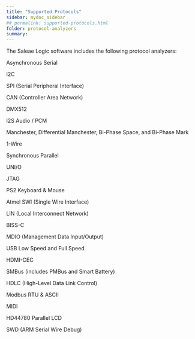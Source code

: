 ```yaml
---
title: "Supported Protocols"
sidebar: mydoc_sidebar
## permalink: supported-protocols.html
folder: protocol-analyzers
summary:
---
```


The Saleae Logic software includes the following protocol analyzers:

Asynchronous Serial

I2C 

SPI (Serial Peripheral Interface)

CAN (Controller Area Network)

DMX512

I2S Audio / PCM

Manchester, Differential Manchester, Bi-Phase Space, and Bi-Phase Mark

1-Wire

Synchronous Parallel

UNI/O

JTAG

PS2 Keyboard & Mouse

Atmel SWI (Single Wire Interface)

LIN (Local Interconnect Network)

BISS-C

MDIO (Management Data Input/Output)

USB Low Speed and Full Speed

HDMI-CEC

SMBus (includes PMBus and Smart Battery)

HDLC (High-Level Data Link Control)

Modbus RTU & ASCII

MIDI

HD44780 Parallel LCD

SWD (ARM Serial Wire Debug)


